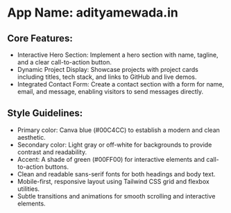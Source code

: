 # **App Name**: adityamewada.in


## Core Features:

- Interactive Hero Section: Implement a hero section with name, tagline, and a clear call-to-action button.
- Dynamic Project Display: Showcase projects with project cards including titles, tech stack, and links to GitHub and live demos.
- Integrated Contact Form: Create a contact section with a form for name, email, and message, enabling visitors to send messages directly.

## Style Guidelines:

- Primary color: Canva blue (#00C4CC) to establish a modern and clean aesthetic.
- Secondary color: Light gray or off-white for backgrounds to provide contrast and readability.
- Accent: A shade of green (#00FF00) for interactive elements and call-to-action buttons.
- Clean and readable sans-serif fonts for both headings and body text.
- Mobile-first, responsive layout using Tailwind CSS grid and flexbox utilities.
- Subtle transitions and animations for smooth scrolling and interactive elements.